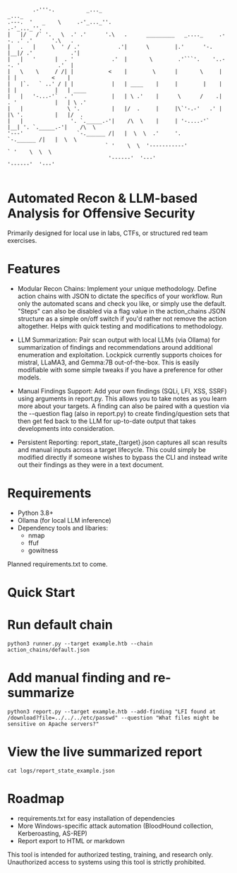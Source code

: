 
```


        .-'''-.          _..._                                               _..._                  
.---.  '   _    \     .-'_..._''.                                         .-'_..._''.               
|   |/   /` '.   \  .' .'      '.\   .      _________   _...._     .--. .' .'      '.\   .          
|   .   |     \  ' / .'            .'|      \        |.'      '-.  |__|/ .'            .'|          
|   |   '      |  . '            .'  |       \        .'```'.    '..--. '            .'  |          
|   \    \     / /| |           <    |        \      |       \     |  | |           <    |          
|   |`.   ` ..' / | |            |   | ____    |     |        |    |  | |            |   | ____     
|   |   '-...-'`  . '            |   | \ .'    |      \      /    .|  . '            |   | \ .'     
|   |              \ '.          |   |/  .     |     |\`'-.-'   .' |  |\ '.          |   |/  .      
|   |               '. `._____.-'|    /\  \    |     | '-....-'`   |__| '. `._____.-'|    /\  \     
'---'                 `-.______ /|   |  \  \  .'     '.                   `-.______ /|   |  \  \    
                               ` '    \  \  '-----------'                          ` '    \  \  \   
                                '------'  '---'                                     '------'  '---' 


```



# Automated Recon & LLM-based Analysis for Offensive Security
Primarily designed for local use in labs, CTFs, or structured red team exercises.

# Features
- Modular Recon Chains: Implement your unique methodology. Define action chains with JSON to dictate the specifics of your workflow. Run only the automated scans and check you like, or simply use the default. "Steps" can also be disabled via a flag value in the action_chains JSON structure as a simple on/off switch if you'd rather not remove the action altogether. Helps with quick testing and modifications to methodology. 

- LLM Summarization: Pair scan output with local LLMs (via Ollama) for summarization of findings and recommendations around additional enumeration and exploitation. Lockpick currently supports choices for mistral, LLaMA3, and Gemma:7B out-of-the-box. This is easily modifiable with some simple tweaks if you have a preference for other models.

- Manual Findings Support: Add your own findings (SQLi, LFI, XSS, SSRF) using arguments in report.py. This allows you to take notes as you learn more about your targets. A finding can also be paired with a question via the --question flag (also in report.py) to create finding/question sets that then get fed back to the LLM for up-to-date output that takes developments into consideration.

- Persistent Reporting: report_state_{target}.json captures all scan results and manual inputs across a target lifecycle. This could simply be modified directly if someone wishes to bypass the CLI and instead write out their findings as they were in a text document.

# Requirements
- Python 3.8+
- Ollama (for local LLM inference)
- Dependency tools and libaries:
    - nmap
    - ffuf
    - gowitness

Planned requirements.txt to come.

# Quick Start
# Run default chain
```
python3 runner.py --target example.htb --chain action_chains/default.json
```

# Add manual finding and re-summarize
```
python3 report.py --target example.htb --add-finding "LFI found at /download?file=../../../etc/passwd" --question "What files might be sensitive on Apache servers?"
```

# View the live summarized report
```
cat logs/report_state_example.json
```

# Roadmap
- requirements.txt for easy installation of dependencies
- More Windows-specific attack automation (BloodHound collection, Kerberoasting, AS-REP)
- Report export to HTML or markdown

This tool is intended for authorized testing, training, and research only. Unauthorized access to systems using this tool is strictly prohibited.
